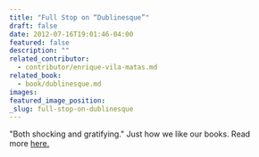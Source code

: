 ```yaml
---
title: "Full Stop on “Dublinesque”"
draft: false
date: 2012-07-16T19:01:46-04:00
featured: false
description: ""
related_contributor:
  - contributor/enrique-vila-matas.md
related_book:
  - book/dublinesque.md
images:
featured_image_position: 
_slug: full-stop-on-dublinesque
---
```


"Both shocking and gratifying." Just how we like our books. Read more [here.](http://www.full-stop.net/2012/07/16/reviews/lauren-friedlander/dublinesque-enrique-vila-matas/)


